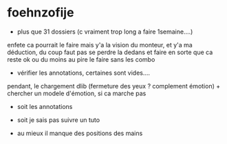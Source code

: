# foehnzofije



- plus que 31 dossiers (c vraiment trop long a faire 1semaine....)

enfete ca pourrait le faire mais y'a la vision du monteur, et y'a ma déduction, du coup faut pas se perdre la dedans et faire en sorte que ca reste ok ou du moins au pire le faire sans les combo

- vérifier les annotations, certaines sont vides....

pendant, le chargement dlib (fermeture des yeux ? complement émotion) + chercher un modele d'émotion, si ca marche pas

- soit les annotations

- soit je sais pas suivre un tuto

- au mieux il manque des positions des mains
